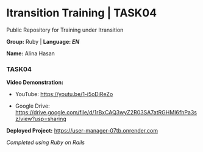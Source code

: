 # Itransition Training | TASK04
Public Repository for Training under Itransition 

 **Group:** Ruby | **Language: *EN***

 **Name:** Alina Hasan

### TASK04

**Video Demonstration:**

* YouTube: https://youtu.be/1-i5oDiReZo 

* Google Drive: https://drive.google.com/file/d/1rBxCAQ3wyZ2R03SA7atRGHMI6fhPa3sz/view?usp=sharing

**Deployed Project:** https://user-manager-07tb.onrender.com  

*Completed using Ruby on Rails*
